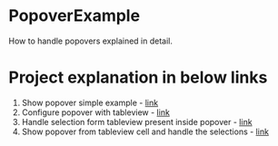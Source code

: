 # PopoverExample
How to handle popovers explained in detail.

# Project explanation in below links
  1. Show popover simple example - <a href="https://slicode.com/how-to-show-popovers-in-ios-swift/">link</a>
  2. Configure popover with tableview - <a href="https://slicode.com/show-tableview-inside-popover/">link</a>
  3. Handle selection form tableview present inside popover - <a href="https://slicode.com/handle-selection-of-tableview-present-in-popovercontroller/">link</a>
  4. Show popover from tableview cell and handle the selections - <a href="https://slicode.com/showing-popover-from-tableview-cells/">link</a>
